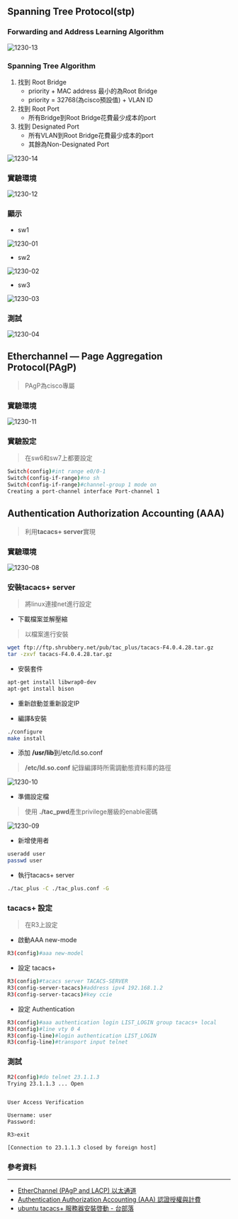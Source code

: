 ## Spanning Tree Protocol(stp)

### Forwarding and Address Learning Algorithm

![1230-13](./img/20201230/1230-13.png)

### Spanning Tree Algorithm

1. 找到 Root Bridge
    * priority + MAC address 最小的為Root Bridge
    * priority = 32768(為cisco預設值) + VLAN ID
2. 找到 Root Port
    * 所有Bridge到Root Bridge花費最少成本的port
3. 找到 Designated Port
    * 所有VLAN到Root Bridge花費最少成本的port
    * 其餘為Non-Designated Port

![1230-14](./img/20201230/1230-14.png)

### 實驗環境

![1230-12](./img/20201230/1230-12.png)

### 顯示
* sw1

![1230-01](./img/20201230/1230-01.png)

* sw2

![1230-02](./img/20201230/1230-02.png)

* sw3

![1230-03](./img/20201230/1230-03.png)

### 測試

![1230-04](./img/20201230/1230-04.png)

## Etherchannel — Page Aggregation Protocol(PAgP)
> PAgP為cisco專屬

### 實驗環境
![1230-11](./img/20201230/1230-11.png)

### 實驗設定
> 在sw6和sw7上都要設定

```sh
Switch(config)#int range e0/0-1
Switch(config-if-range)#no sh
Switch(config-if-range)#channel-group 1 mode on
Creating a port-channel interface Port-channel 1
```

## Authentication Authorization Accounting (AAA)
> 利用**tacacs+ server**實現

### 實驗環境

![1230-08](./img/20201230/1230-08.png)

### 安裝tacacs+ server
> 將linux連接net進行設定

* 下載檔案並解壓縮
> 以檔案進行安裝

```sh
wget ftp://ftp.shrubbery.net/pub/tac_plus/tacacs-F4.0.4.28.tar.gz 
tar -zxvf tacacs-F4.0.4.28.tar.gz 
```

* 安裝套件
```sh
apt-get install libwrap0-dev
apt-get install bison
```

* 重新啟動並重新設定IP

* 編譯&安裝

```sh
./configure
make install
```
* 添加 **/usr/lib**到/etc/ld.so.conf
> **/etc/ld.so.conf** 紀錄編譯時所需調動態資料庫的路徑

![1230-10](./img/20201230/1230-10.png) 

* 準備設定檔
> 使用 **./tac_pwd**產生privilege層級的enable密碼

![1230-09](./img/20201230/1230-09.png)

* 新增使用者

```sh
useradd user
passwd user
```
* 執行tacacs+ server

```sh
./tac_plus -C ./tac_plus.conf -G
```
### tacacs+ 設定
>在R3上設定

* 啟動AAA new-mode
```sh
R3(config)#aaa new-model   
``` 
* 設定 tacacs+

```sh           
R3(config)#tacacs server TACACS-SERVER
R3(config-server-tacacs)#address ipv4 192.168.1.2
R3(config-server-tacacs)#key ccie
```
* 設定 Authentication
```sh
R3(config)#aaa authentication login LIST_LOGIN group tacacs+ local
R3(config)#line vty 0 4
R3(config-line)#login authentication LIST_LOGIN
R3(config-line)#transport input telnet
```
### 測試

```sh
R2(config)#do telnet 23.1.1.3
Trying 23.1.1.3 ... Open


User Access Verification

Username: user
Password:

R3>exit

[Connection to 23.1.1.3 closed by foreign host]
```

### 參考資料
--- 
* [EtherChannel (PAgP and LACP) 以太通道](https://www.jannet.hk/zh-Hant/post/etherchannel-pagp-lacp/)
* [Authentication Authorization Accounting (AAA) 認證授權與計費](https://www.jannet.hk/zh-Hant/post/authentication-authorization-accounting-aaa/#network)
* [ubuntu tacacs+ 服務器安裝啓動 - 台部落](https://www.twblogs.net/a/5c220b1bbd9eee16b4a769ce)


